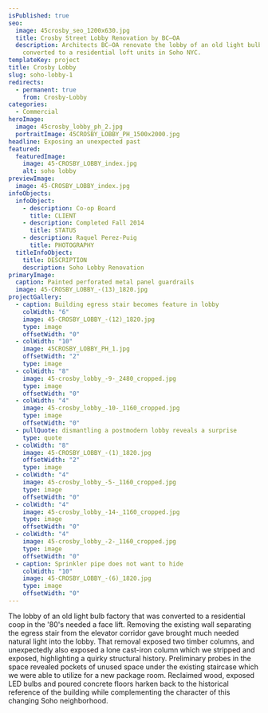 ```yaml
---
isPublished: true
seo:
  image: 45crosby_seo_1200x630.jpg
  title: Crosby Street Lobby Renovation by BC—OA
  description: Architects BC—OA renovate the lobby of an old light bulb factory
    converted to a residential loft units in Soho NYC.
templateKey: project
title: Crosby Lobby
slug: soho-lobby-1
redirects:
  - permanent: true
    from: Crosby-Lobby
categories:
  - Commercial
heroImage:
  image: 45crosby_lobby_ph_2.jpg
  portraitImage: 45CROSBY_LOBBY_PH_1500x2000.jpg
headline: Exposing an unexpected past
featured:
  featuredImage:
    image: 45-CROSBY_LOBBY_index.jpg
    alt: soho lobby
previewImage:
  image: 45-CROSBY_LOBBY_index.jpg
infoObjects:
  infoObject:
    - description: Co-op Board
      title: CLIENT
    - description: Completed Fall 2014
      title: STATUS
    - description: Raquel Perez-Puig
      title: PHOTOGRAPHY
  titleInfoObject:
    title: DESCRIPTION
    description: Soho Lobby Renovation
primaryImage:
  caption: Painted perforated metal panel guardrails
  image: 45-CROSBY_LOBBY_-(13)_1820.jpg
projectGallery:
  - caption: Building egress stair becomes feature in lobby
    colWidth: "6"
    image: 45-CROSBY_LOBBY_-(12)_1820.jpg
    type: image
    offsetWidth: "0"
  - colWidth: "10"
    image: 45CROSBY_LOBBY_PH_1.jpg
    offsetWidth: "2"
    type: image
  - colWidth: "8"
    image: 45-crosby_lobby_-9-_2480_cropped.jpg
    type: image
    offsetWidth: "0"
  - colWidth: "4"
    image: 45-crosby_lobby_-10-_1160_cropped.jpg
    type: image
    offsetWidth: "0"
  - pullQuote: dismantling a postmodern lobby reveals a surprise
    type: quote
  - colWidth: "8"
    image: 45-CROSBY_LOBBY_-(1)_1820.jpg
    offsetWidth: "2"
    type: image
  - colWidth: "4"
    image: 45-crosby_lobby_-5-_1160_cropped.jpg
    type: image
    offsetWidth: "0"
  - colWidth: "4"
    image: 45-crosby_lobby_-14-_1160_cropped.jpg
    type: image
    offsetWidth: "0"
  - colWidth: "4"
    image: 45-crosby_lobby_-2-_1160_cropped.jpg
    type: image
    offsetWidth: "0"
  - caption: Sprinkler pipe does not want to hide
    colWidth: "10"
    image: 45-CROSBY_LOBBY_-(6)_1820.jpg
    type: image
    offsetWidth: "0"
---
```


The lobby of an old light bulb factory that was converted to a residential coop in the '80's needed a face lift. Removing the existing wall separating the egress stair from the elevator corridor gave brought much needed natural light into the lobby. That removal exposed two timber columns, and unexpectedly also exposed a lone cast-iron column which we stripped and exposed, highlighting a quirky structural history. Preliminary probes in the space revealed pockets of unused space under the existing staircase which we were able to utilize for a new package room. Reclaimed wood, exposed LED bulbs and poured concrete floors harken back to the historical reference of the building while complementing the character of this changing Soho neighborhood.
